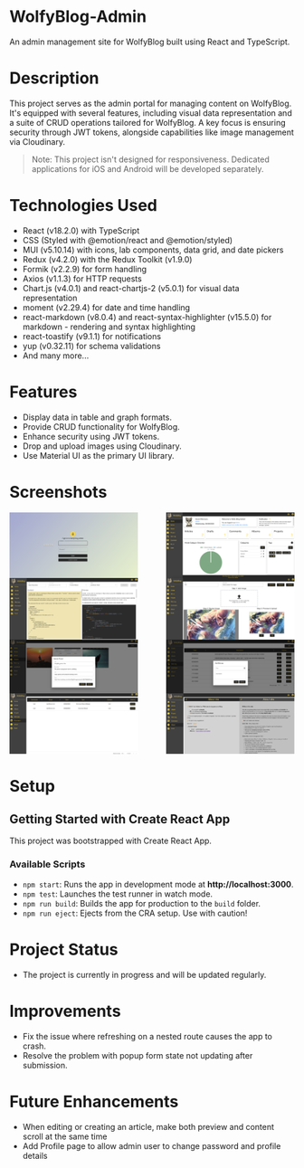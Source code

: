 # WolfyBlog-Admin

An admin management site for WolfyBlog built using React and TypeScript.

# Description

This project serves as the admin portal for managing content on WolfyBlog. It's equipped with several features, including visual data representation and a suite of CRUD operations tailored for WolfyBlog. A key focus is ensuring security through JWT tokens, alongside capabilities like image management via Cloudinary.

> Note: This project isn't designed for responsiveness. Dedicated applications for iOS and Android will be developed separately.

# Technologies Used

- React (v18.2.0) with TypeScript
- CSS (Styled with @emotion/react and @emotion/styled)
- MUI (v5.10.14) with icons, lab components, data grid, and date pickers
- Redux (v4.2.0) with the Redux Toolkit (v1.9.0)
- Formik (v2.2.9) for form handling
- Axios (v1.1.3) for HTTP requests
- Chart.js (v4.0.1) and react-chartjs-2 (v5.0.1) for visual data representation
- moment (v2.29.4) for date and time handling
- react-markdown (v8.0.4) and react-syntax-highlighter (v15.5.0) for markdown - rendering and syntax highlighting
- react-toastify (v9.1.1) for notifications
- yup (v0.32.11) for schema validations
- And many more...

# Features

- Display data in table and graph formats.
- Provide CRUD functionality for WolfyBlog.
- Enhance security using JWT tokens.
- Drop and upload images using Cloudinary.
- Use Material UI as the primary UI library.

# Screenshots

<div style="display: flex; justify-content: space-between;">
  <img src="./readme/login.png" alt="login" width="45%" style="margin-right: 10px;">
  <img src="./readme/home_page.png" alt="homepage" width="45%">
</div>

<div style="display: flex; justify-content: space-between;">
  <img src="./readme/article_edit.png" alt="Article Edit" width="45%" style="margin-right: 10px;">
  <img src="./readme/img_upload.png" alt="Image Upload" width="45%">
</div>

<div style="display: flex; justify-content: space-between;">
  <img src="./readme/project_details.png" alt="Project Detail" width="45%" style="margin-right: 10px;">
  <img src="./readme/site_log.png" alt="SiteLog Detail" width="45%">
</div>

<div style="display: flex; justify-content: space-between;">
  <img src="./readme/comment.png" alt="Comment" width="45%" style="margin-right: 10px;">
  <img src="./readme/about_edit.png" alt="About Edit" width="45%">
</div>

# Setup
## Getting Started with Create React App

This project was bootstrapped with Create React App.

### Available Scripts
- `npm start`: Runs the app in development mode at **http://localhost:3000**.
- `npm test`: Launches the test runner in watch mode.
- `npm run build`: Builds the app for production to the `build` folder.
- `npm run eject`: Ejects from the CRA setup. Use with caution!

# Project Status
- The project is currently in progress and will be updated regularly.

# Improvements
- Fix the issue where refreshing on a nested route causes the app to crash.
- Resolve the problem with popup form state not updating after submission.

# Future Enhancements
- When editing or creating an article, make both preview and content scroll at the same time
- Add Profile page to allow admin user to change password and profile details